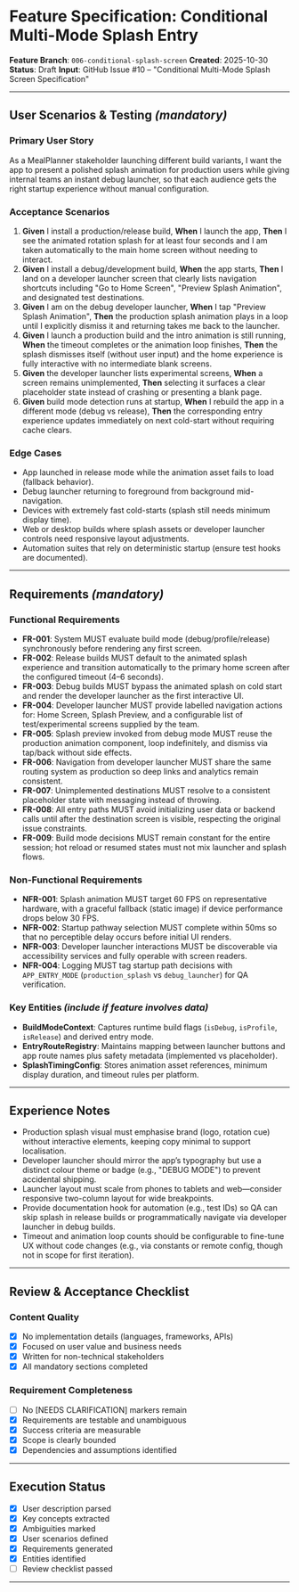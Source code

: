 # Feature Specification: Conditional Multi-Mode Splash Entry

**Feature Branch**: `006-conditional-splash-screen`
**Created**: 2025-10-30
**Status**: Draft
**Input**: GitHub Issue #10 – "Conditional Multi-Mode Splash Screen Specification"

---

## User Scenarios & Testing *(mandatory)*

### Primary User Story
As a MealPlanner stakeholder launching different build variants, I want the app to present a polished splash animation for production users while giving internal teams an instant debug launcher, so that each audience gets the right startup experience without manual configuration.

### Acceptance Scenarios
1. **Given** I install a production/release build, **When** I launch the app, **Then** I see the animated rotation splash for at least four seconds and I am taken automatically to the main home screen without needing to interact.
2. **Given** I install a debug/development build, **When** the app starts, **Then** I land on a developer launcher screen that clearly lists navigation shortcuts including "Go to Home Screen", "Preview Splash Animation", and designated test destinations.
3. **Given** I am on the debug developer launcher, **When** I tap "Preview Splash Animation", **Then** the production splash animation plays in a loop until I explicitly dismiss it and returning takes me back to the launcher.
4. **Given** I launch a production build and the intro animation is still running, **When** the timeout completes or the animation loop finishes, **Then** the splash dismisses itself (without user input) and the home experience is fully interactive with no intermediate blank screens.
5. **Given** the developer launcher lists experimental screens, **When** a screen remains unimplemented, **Then** selecting it surfaces a clear placeholder state instead of crashing or presenting a blank page.
6. **Given** build mode detection runs at startup, **When** I rebuild the app in a different mode (debug vs release), **Then** the corresponding entry experience updates immediately on next cold-start without requiring cache clears.

### Edge Cases
- App launched in release mode while the animation asset fails to load (fallback behavior).
- Debug launcher returning to foreground from background mid-navigation.
- Devices with extremely fast cold-starts (splash still needs minimum display time).
- Web or desktop builds where splash assets or developer launcher controls need responsive layout adjustments.
- Automation suites that rely on deterministic startup (ensure test hooks are documented).

---

## Requirements *(mandatory)*

### Functional Requirements
- **FR-001**: System MUST evaluate build mode (debug/profile/release) synchronously before rendering any first screen.
- **FR-002**: Release builds MUST default to the animated splash experience and transition automatically to the primary home screen after the configured timeout (4–6 seconds).
- **FR-003**: Debug builds MUST bypass the animated splash on cold start and render the developer launcher as the first interactive UI.
- **FR-004**: Developer launcher MUST provide labelled navigation actions for: Home Screen, Splash Preview, and a configurable list of test/experimental screens supplied by the team.
- **FR-005**: Splash preview invoked from debug mode MUST reuse the production animation component, loop indefinitely, and dismiss via tap/back without side effects.
- **FR-006**: Navigation from developer launcher MUST share the same routing system as production so deep links and analytics remain consistent.
- **FR-007**: Unimplemented destinations MUST resolve to a consistent placeholder state with messaging instead of throwing.
- **FR-008**: All entry paths MUST avoid initializing user data or backend calls until after the destination screen is visible, respecting the original issue constraints.
- **FR-009**: Build mode decisions MUST remain constant for the entire session; hot reload or resumed states must not mix launcher and splash flows.

### Non-Functional Requirements
- **NFR-001**: Splash animation MUST target 60 FPS on representative hardware, with a graceful fallback (static image) if device performance drops below 30 FPS.
- **NFR-002**: Startup pathway selection MUST complete within 50ms so that no perceptible delay occurs before initial UI renders.
- **NFR-003**: Developer launcher interactions MUST be discoverable via accessibility services and fully operable with screen readers.
- **NFR-004**: Logging MUST tag startup path decisions with `APP_ENTRY_MODE` (`production_splash` vs `debug_launcher`) for QA verification.

### Key Entities *(include if feature involves data)*
- **BuildModeContext**: Captures runtime build flags (`isDebug`, `isProfile`, `isRelease`) and derived entry mode.
- **EntryRouteRegistry**: Maintains mapping between launcher buttons and app route names plus safety metadata (implemented vs placeholder).
- **SplashTimingConfig**: Stores animation asset references, minimum display duration, and timeout rules per platform.

---

## Experience Notes

- Production splash visual must emphasise brand (logo, rotation cue) without interactive elements, keeping copy minimal to support localisation.
- Developer launcher should mirror the app’s typography but use a distinct colour theme or badge (e.g., "DEBUG MODE") to prevent accidental shipping.
- Launcher layout must scale from phones to tablets and web—consider responsive two-column layout for wide breakpoints.
- Provide documentation hook for automation (e.g., test IDs) so QA can skip splash in release builds or programmatically navigate via developer launcher in debug builds.
- Timeout and animation loop counts should be configurable to fine-tune UX without code changes (e.g., via constants or remote config, though not in scope for first iteration).

---

## Review & Acceptance Checklist

### Content Quality
- [x] No implementation details (languages, frameworks, APIs)
- [x] Focused on user value and business needs
- [x] Written for non-technical stakeholders
- [x] All mandatory sections completed

### Requirement Completeness
- [ ] No [NEEDS CLARIFICATION] markers remain
- [x] Requirements are testable and unambiguous
- [x] Success criteria are measurable
- [x] Scope is clearly bounded
- [x] Dependencies and assumptions identified

---

## Execution Status

- [x] User description parsed
- [x] Key concepts extracted
- [x] Ambiguities marked
- [x] User scenarios defined
- [x] Requirements generated
- [x] Entities identified
- [ ] Review checklist passed

---

